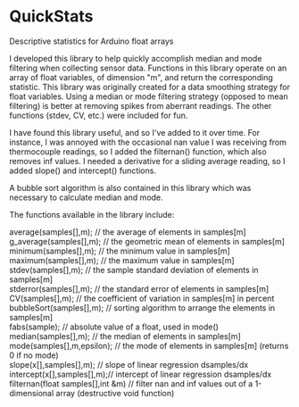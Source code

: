 # QuickStats
Descriptive statistics for Arduino float arrays

I developed this library to help quickly accomplish median and mode filtering when collecting sensor data. Functions in this library operate on an array of float variables, of dimension "m", and return the corresponding statistic. This library was originally created for a data smoothing strategy for float variables. Using a median or mode filtering strategy (opposed to mean filtering) is better at removing spikes from aberrant readings. The other functions (stdev, CV, etc.) were included for fun.

I have found this library useful, and so I've added to it over time. For instance, I was annoyed with the occasional nan value I was receiving from thermocouple readings, so I added the filternan() function, which also removes inf values. I needed a derivative for a sliding average reading, so I added slope() and intercept() functions.

A bubble sort algorithm is also contained in this library which was necessary to calculate median and mode.

The functions available in the library include:

 average(samples[],m);     // the average of elements in samples[m]\
 g_average(samples[],m);   // the geometric mean of elements in samples[m]\
 minimum(samples[],m);     // the minimum value in samples[m]\
 maximum(samples[],m);     // the maximum value in samples[m]\
 stdev(samples[],m);       // the sample standard deviation of elements in samples[m]\
 stderror(samples[],m);    // the standard error of elements in samples[m]\
 CV(samples[],m);          // the coefficient of variation in samples[m] in percent\
 bubbleSort(samples[],m);  // sorting algorithm to arrange the elements in samples[m]\
 fabs(sample);             // absolute value of a float, used in mode()\
 median(samples[],m);       // the median of elements in samples[m]\
 mode(samples[],m,epsilon); // the mode of elements in samples[m] (returns 0 if no mode)\
 slope(x[],samples[],m);	   // slope of linear regression dsamples/dx\
 intercept(x[],samples[],m);// intercept of linear regression dsamples/dx\
 filternan(float samples[],int &m) // filter nan and inf values out of a 1-dimensional array (destructive void function)
 
